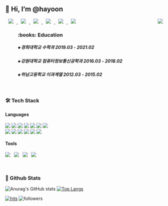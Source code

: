 <div><h2>👋 Hi, I’m @hayoon </h2>
      
 </div>      

<img align='right' src="http://mazassumnida.wtf/api/v2/generate_badge?boj=moonhy7"></div>

<a href="https://lucky-pickle-30d.notion.site/Notion-43c6340da8464bc6916a5f495dd9356b"> 
      <img 
           src="https://img.shields.io/badge/Notion-000000?style=flat-square&logo=Notion&logoColor=white&link=https://lucky-pickle-30d.notion.site/Notion-43c6340da8464bc6916a5f495dd9356b"                style="height : auto; margin-left : 10px; margin-right : 10px;"/> 
  </a>

<a href="mailto:2017110453@khu.ac.kr"> 
      <img 
           src="https://img.shields.io/badge/Gmail-d14836?style=flat-square&logo=Gmail&logoColor=white&link=mailto:2017110453@khu.ac.kr"                style="height : auto; margin-left : 10px; margin-right : 10px;"/> 
  </a>

<a href="https://moonhy7.tistory.com/"> 
      <img 
           src="https://img.shields.io/badge/Tech Blog-294172?style=flat-square&logo=TVTime&logoColor=white&link=https://moonhy7.tistory.com/"                style="height : auto; margin-left : 10px; margin-right : 10px;"/> 
  </a>

<a href="https://www.instagram.com/hayoon._.96/"> 
     <img 
          src="http://img.shields.io/badge/-Instagram-E4405F?style=flat&logo=Instagram&logoColor=white&link=https://www.instagram.com/hayoon._.96/"                       style="height : auto; margin-left : 10px; margin-right : 10px;"/> 
  </a>

<a href="https://github.com/moonhy7"> 
      <img 
           src="https://img.shields.io/badge/GitHub-181717?style=flat-square&logo=GitHub&logoColor=white&link=https://github.com/moonhy7"                style="height : auto; margin-left : 10px; margin-right : 10px;"/> 
  </a>

<a href="https://m.facebook.com/profile.php"> 
      <img 
           src="https://img.shields.io/badge/Facebook-1877F2?style=flat-square&logo=Facebook&logoColor=white&link=https://m.facebook.com/profile.php"                style="height : auto; margin-left : 10px; margin-right : 10px;"/> 
 </a>
 
</br>
      
<dir>
<h3><b> :books: Education </b></h3>
<h5> ⦁ 경희대학교 수학과 2019.03 - 2021.02 </h5>
<h5> ⦁ 강원대학교 컴퓨터정보통신공학과 2016.03 - 2018.02 </h5>
<h5> ⦁ 하남고등학교 이과계열 2012.03 - 2015.02</h5>
</dir>
</br>  
      
<div align='left'><h3><b>🛠 Tech Stack </b></h3>
<h4>Languages</h4>
<p>
<img src="https://img.shields.io/badge/JAVA-007396?style=flat-square&logo=java&logoColor=white">
<img src="https://img.shields.io/badge/c++-00599C?style=flat-square&logo=c%2B%2B&logoColor=white"/></a>
<img src="https://img.shields.io/badge/-Python-3776AB?style=flat-square&logo=Python&logoColor=white"/></a>
<img src="https://img.shields.io/badge/Oracle-F80000?style=flat-square&logo=Oracle&logoColor=white"/></a>
<img src="https://img.shields.io/badge/MySQL-4479A1?style=flat-square&logo=MySQL&logoColor=white"/></a>
<img src="https://img.shields.io/badge/Linux-FCC624?style=flat-square&logo=Linux&logoColor=black"/></a>
<img src="https://img.shields.io/badge/AWS-232F3E?style=flat-square&logo=Amazon AWS&logoColor=white"/></a> <br>

<img src="https://img.shields.io/badge/html5-E34F26?style=flat-square&logo=html5&logoColor=white"> 
<img src="https://img.shields.io/badge/css3-1572B6?style=flat-square&logo=css3&logoColor=white"> 
<img src="https://img.shields.io/badge/javascript-F7DF1E?style=flat-square&logo=javascript&logoColor=black"> 
<img src="https://img.shields.io/badge/jquery-0769AD?style=flat-square&logo=jquery&logoColor=white"> 
<img src="https://img.shields.io/badge/bootstrap-7952B3?style=flat-square&logo=bootstrap&logoColor=white">
<img src="https://img.shields.io/badge/AJAX-2E77BC?style=flat-square&logo=Betfair&logoColor=white"> <br>

</p> 
 <h4>Tools</h4>
 <p>
<img src="https://img.shields.io/badge/Eclipse-2C2255?style=flat-square&logo=Eclipse IDE&logoColor=white"/></a> &nbsp
<img src="https://img.shields.io/badge/Visual Studio-5C2D91?style=flat-square&logo=Visual Studio&logoColor=white"/></a> &nbsp
<img src="https://img.shields.io/badge/PyCharm-000000?style=flat-square&logo=PyCharm&logoColor=white"/></a> &nbsp
<img src="https://img.shields.io/badge/MySQL Workbench-4479A1?style=flat-square&logo=MySQL&logoColor=white"/></a> &nbsp
</p>
</div>

</br>
<h3><b> 🔭 Github Stats </b></h3>

![Anurag's GitHub stats](https://github-readme-stats.vercel.app/api?username=moonhy7&show_icons=true&theme=radical)
 [![Top Langs](https://github-readme-stats.vercel.app/api/top-langs/?username=moonhy7&layout=compact&theme=dracula)](https://github.com/metleeha)

      
[![hits](https://hits.seeyoufarm.com/api/count/incr/badge.svg?url=https%3A%2F%2Fgithub.com%2Fmoonhy7&count_bg=%237A7A7A&title_bg=%23FFADCC&icon=reverbnation.svg&icon_color=%23FF0000&title=hits&edge_flat=false)](https://hits.seeyoufarm.com)
![followers](https://img.shields.io/github/followers/moonhy7?style=social)




<!--### Hi there 👋
**moonhy7/moonhy7** is a ✨ _special_ ✨ repository because its `README.md` (this file) appears on your GitHub profile.
Here are some ideas to get you started:
- 🔭 I’m currently working on ...
- 🌱 I’m currently learning ...
- 👯 I’m looking to collaborate on ...
- 🤔 I’m looking for help with ...
- 💬 Ask me about ...
- 📫 How to reach me: ...
- 😄 Pronouns: ...
- ⚡ Fun fact: ...   
<div  align=center><h1>👋 Hi, I’m @hayoon </h1></div> 
-->

<!--
<img src="https://img.shields.io/badge/Spring-6DB33F?style=for-the-badge&logo=Spring&logoColor=white"> 
<img src="https://img.shields.io/badge/oracle-F80000?style=for-the-badge&logo=oracle&logoColor=white"> 
<img src="https://img.shields.io/badge/mysql-4479A1?style=for-the-badge&logo=mysql&logoColor=white"> 
<img src="https://img.shields.io/badge/mariaDB-003545?style=for-the-badge&logo=mariaDB&logoColor=white"> 
<img src="https://img.shields.io/badge/react-61DAFB?style=for-the-badge&logo=react&logoColor=black"> 
<img src="https://img.shields.io/badge/vue.js-4FC08D?style=for-the-badge&logo=vue.js&logoColor=white"> 
<img src="https://img.shields.io/badge/github-181717?style=for-the-badge&logo=github&logoColor=white"> 
<img src="https://img.shields.io/badge/linux-FCC624?style=for-the-badge&logo=linux&logoColor=black"> 
<img src="https://img.shields.io/badge/aws-232F3E?style=for-the-badge&logo=aws&logoColor=white"> 
<img src="https://img.shields.io/badge/apache tomcat-F8DC75?style=for-the-badge&logo=apachetomcat&logoColor=white">

<img src="https://img.shields.io/badge/Java-007396?style=flat-square&logo=Java&logoColor=white"/></a> &nbsp
<img src="https://img.shields.io/badge/HTML5-E34F26?style=flat-square&logo=HTML5&logoColor=white"/></a> &nbsp
<img src="https://img.shields.io/badge/CSS3-1572B6?style=flat-square&logo=CSS3&logoColor=white"/></a> &nbsp
<img src="https://img.shields.io/badge/JavaScript-F7DF1E?style=flat-square&logo=JavaScript&logoColor=white"/></a> &nbsp
<img src="https://img.shields.io/badge/MySQL-4479A1?style=flat-square&logo=MySQL&logoColor=white"/></a> &nbsp 
<img src="https://img.shields.io/badge/c++-00599C?style=flat-square&logo=c%2B%2B&logoColor=white"/></a> &nbsp
<img src="https://img.shields.io/badge/-Python-3776AB?style=flat-square&logo=Python&logoColor=white"/></a> &nbsp
<img src="https://img.shields.io/badge/Android-3DDC84?style=flat-square&logo=Android&logoColor=white"/></a> &nbsp 
<img src="https://img.shields.io/badge/Node.js-339933?style=flat-square&logo=Node.js&logoColor=white"/></a> &nbsp
<img src="https://img.shields.io/badge/Android-3DDC84?style=flat-square&logo=Android&logoColor=white"/></a> &nbsp 
<img src="https://img.shields.io/badge/MongoDB-47A248?style=flat-square&logo=MongoDB&logoColor=white"/></a> &nbsp 
-->
 
